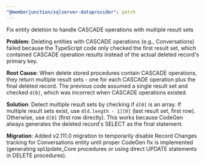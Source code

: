 ```yaml
---
"@memberjunction/sqlserver-dataprovider": patch
---
```


Fix entity deletion to handle CASCADE operations with multiple result sets

**Problem**: Deleting entities with CASCADE operations (e.g., Conversations) failed because the TypeScript code only checked the first result set, which contained CASCADE operation results instead of the actual deleted record's primary key.

**Root Cause**: When delete stored procedures contain CASCADE operations, they return multiple result sets - one for each CASCADE operation plus the final deleted record. The previous code assumed a single result set and checked `d[0]`, which was incorrect when CASCADE operations existed.

**Solution**: Detect multiple result sets by checking if `d[0]` is an array. If multiple result sets exist, use `d[d.length - 1][0]` (last result set, first row). Otherwise, use `d[0]` (first row directly). This works because CodeGen always generates the deleted record's SELECT as the final statement.

**Migration**: Added v2.111.0 migration to temporarily disable Record Changes tracking for Conversations entity until proper CodeGen fix is implemented (generating spUpdate_Core procedures or using direct UPDATE statements in DELETE procedures).
